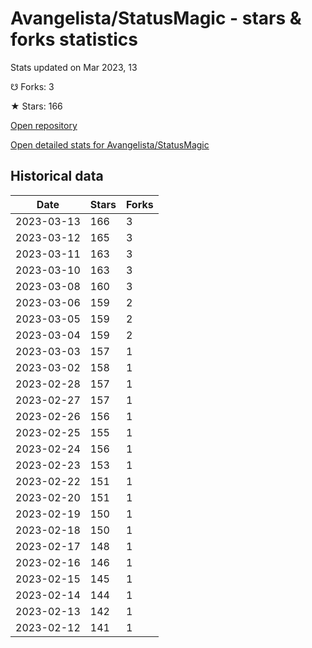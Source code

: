 # Avangelista/StatusMagic - stars & forks statistics

Stats updated on Mar 2023, 13

☋ Forks: 3

★ Stars: 166

[Open repository](https://github.com/Avangelista/StatusMagic)

[Open detailed stats for Avangelista/StatusMagic](https://reviewgithub.com/rep/Avangelista/StatusMagic)

## Historical data
| Date | Stars | Forks |
|------|-------|-------|
| 2023-03-13 | 166 | 3 | 
| 2023-03-12 | 165 | 3 | 
| 2023-03-11 | 163 | 3 | 
| 2023-03-10 | 163 | 3 | 
| 2023-03-08 | 160 | 3 | 
| 2023-03-06 | 159 | 2 | 
| 2023-03-05 | 159 | 2 | 
| 2023-03-04 | 159 | 2 | 
| 2023-03-03 | 157 | 1 | 
| 2023-03-02 | 158 | 1 | 
| 2023-02-28 | 157 | 1 | 
| 2023-02-27 | 157 | 1 | 
| 2023-02-26 | 156 | 1 | 
| 2023-02-25 | 155 | 1 | 
| 2023-02-24 | 156 | 1 | 
| 2023-02-23 | 153 | 1 | 
| 2023-02-22 | 151 | 1 | 
| 2023-02-20 | 151 | 1 | 
| 2023-02-19 | 150 | 1 | 
| 2023-02-18 | 150 | 1 | 
| 2023-02-17 | 148 | 1 | 
| 2023-02-16 | 146 | 1 | 
| 2023-02-15 | 145 | 1 | 
| 2023-02-14 | 144 | 1 | 
| 2023-02-13 | 142 | 1 | 
| 2023-02-12 | 141 | 1 | 

